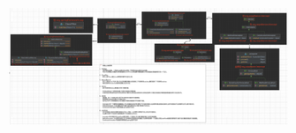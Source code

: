 ![Aop功能接口结构](https://github.com/chenxuzhang/note/blob/main/Spring/aop/%E5%9B%BE%E7%89%87/AOP%E5%8A%9F%E8%83%BD%E6%8E%A5%E5%8F%A3%E7%BB%93%E6%9E%84.png)